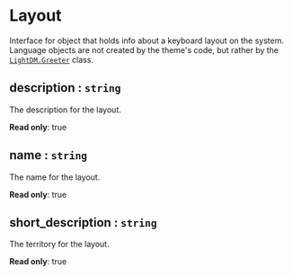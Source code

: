 # Layout
Interface for object that holds info about a keyboard layout on the system. Language
objects are not created by the theme's code, but rather by the [`LightDM.Greeter`](Greeter.html) class.

## description : <code>string</code>
The description for the layout.

**Read only**: true

## name : <code>string</code>
The name for the layout.

**Read only**: true

## short\_description : <code>string</code>
The territory for the layout.

**Read only**: true
